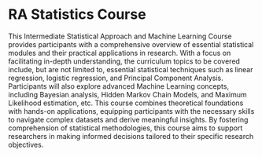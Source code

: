 # RA Statistics Course
This Intermediate Statistical Approach and Machine Learning Course provides participants with a comprehensive overview of essential statistical modules and their practical applications in research. With a focus on facilitating in-depth understanding, the curriculum topics to be covered include, but are not limited to, essential statistical techniques such as linear regression, logistic regression, and Principal Component Analysis. Participants will also explore advanced Machine Learning concepts, including Bayesian analysis, Hidden Markov Chain Models, and Maximum Likelihood estimation, etc. This course combines theoretical foundations with hands-on applications, equipping participants with the necessary skills to navigate complex datasets and derive meaningful insights. By fostering comprehension of statistical methodologies, this course aims to support researchers in making informed decisions tailored to their specific research objectives.
